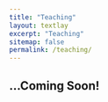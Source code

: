 ```yaml
---
title: "Teaching"
layout: textlay
excerpt: "Teaching"
sitemap: false
permalink: /teaching/
---
```


## ...Coming Soon!